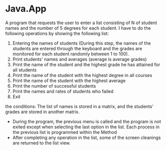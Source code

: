 # Java.App

A program that requests the user to enter a list consisting of N of student names and the number of 5 degrees for each student. I have to do the following operations by showing the following list:

1. Entering the names of students (During this step, the names of the students are entered through the keyboard and the grades are monitored for each student randomly between 1 to 100).
2. Print students' names and averages (average is average grades)
3. Print the name of the student and the highest grade he has attained for all students
4. Print the name of the student with the highest degree in all courses
5. Print the name of the student with the highest average
6. Print the number of successful students
7. Print the names and rates of students who failed
8. Exit

the conditions:
The list of names is stored in a matrix, and the students' grades are stored in another matrix.
- During the program, the previous menu is called and the program is not exited except when selecting the last option in the list.
Each process in the previous list is programmed within the Method
- After completing any operation in the list, some of the screen cleanings are returned to the list view.
